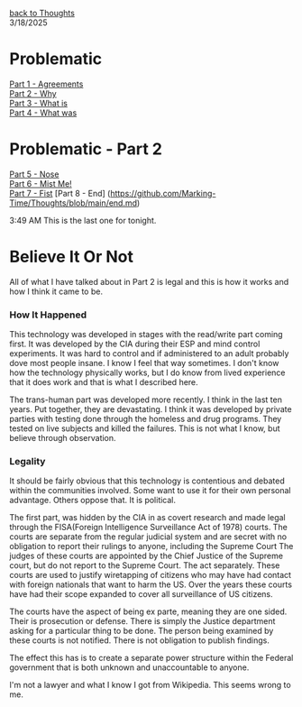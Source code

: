 [back to Thoughts](https://github.com/Marking-Time/Thoughts/tree/main)  
3/18/2025  
# Problematic
[Part 1 - Agreements](https://github.com/Marking-Time/Thoughts/blob/main/agreements.md)   
[Part 2 - Why](https://github.com/Marking-Time/Thoughts/blob/main/why.md)   
[Part 3 - What is](https://github.com/Marking-Time/Thoughts/blob/main/what_is.md)  
[Part 4 - What was](https://github.com/Marking-Time/Thoughts/blob/main/was.md)    

# Problematic - Part 2
[Part 5  - Nose](https://github.com/Marking-Time/Thoughts/blob/main/nose.md)   
[Part 6 - Mist Me!](https://github.com/Marking-Time/Thoughts/blob/main/mist.md)   
[Part 7 - Fist](https://github.com/Marking-Time/Thoughts/blob/main/fist.md)
[Part 8 - End] (https://github.com/Marking-Time/Thoughts/blob/main/end.md)   


3:49 AM 
This is the last one for tonight. 

# Believe It Or Not  
All of what I have talked about in Part 2 is legal and this is how it works and how I think it came to be.  

### How It Happened
This technology was developed in stages with the read/write part coming first. It was developed by the CIA during their ESP and mind control experiments. It was hard to control and if administered to an adult probably dove most people insane.  I know I feel that way sometimes. I don't know how the technology physically works, but I do know from lived experience that it does work and that is what I described here.   

The trans-human part was developed more recently. I think in the last ten years. Put together, they are devastating. I think it was developed by private parties with testing done through the homeless and drug programs.  They tested on live subjects and killed the failures.  This is not what I know, but believe through observation.

### Legality
It should be fairly obvious that this technology is contentious and debated within the communities involved. Some want to use it for their own personal advantage.  Others oppose that. It is political.

The first part, was hidden by the CIA in as covert research and  made legal through the FISA(Foreign Intelligence Surveillance Act of 1978) courts. The courts are separate from the regular judicial system and are secret with no obligation to report their rulings to anyone, including the Supreme Court  The judges of these courts are appointed by the Chief Justice of the Supreme court, but do not report to the Supreme Court. The act separately. These courts are used to justify wiretapping of citizens who may have had contact with foreign nationals that want to harm the US. Over the years these courts have had their scope expanded to cover all surveillance of US citizens.   

The courts have the aspect of being ex parte, meaning they are one sided.  Their is prosecution or defense.  There is simply the Justice department asking for a particular thing to be done.  The person being examined by these courts is not notified. There is not obligation to publish findings.   

The effect this has is to create a separate power structure within the Federal government that is both unknown and unaccountable to anyone.  

I'm not a lawyer and what I know I got from Wikipedia. This seems wrong to me.
